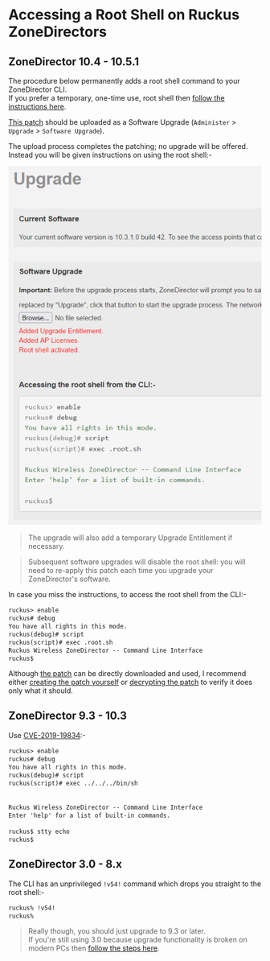 # Accessing a Root Shell on Ruckus ZoneDirectors

## ZoneDirector 10.4 - 10.5.1

The procedure below permanently adds a root shell command to your ZoneDirector CLI.  
If you prefer a temporary, one-time use, root shell then [follow the instructions here](ZD1200AddOneTimeRootShell.md).

[This patch](../images/zd1200.rootshell.patch.img) should be uploaded as a Software Upgrade (`Administer` > `Upgrade` > `Software Upgrade`).  

The upload process completes the patching; no upgrade will be offered. Instead you will be given instructions on using the root shell:-

![](../images/Root_Support_APs_1031.png)

> The upgrade will also add a temporary Upgrade Entitlement if necessary.

>Subsequent software upgrades will disable the root shell: you will need to re-apply this patch each time you upgrade your ZoneDirector's software.

In case you miss the instructions, to access the root shell from the CLI:-

```console
ruckus> enable 
ruckus# debug 
You have all rights in this mode.
ruckus(debug)# script 
ruckus(script)# exec .root.sh
Ruckus Wireless ZoneDirector -- Command Line Interface
ruckus$
```

Although [the patch](../images/zd1200.rootshell.patch.img) can be directly downloaded and used, I recommend either [creating the patch yourself](../Scripts/create_zd1200_root_patch.sh) or [decrypting the patch](DecryptRuckusBackups.md) to verify it does only what it should.

## ZoneDirector 9.3 - 10.3

Use [CVE-2019-19834](https://alephsecurity.com/vulns/aleph-2019004#proof-of-concept):-

```console
ruckus> enable 
ruckus# debug 
You have all rights in this mode.
ruckus(debug)# script 
ruckus(script)# exec ../../../bin/sh


Ruckus Wireless ZoneDirector -- Command Line Interface
Enter 'help' for a list of built-in commands.

ruckus$ stty echo
ruckus$
```

## ZoneDirector 3.0 - 8.x

The CLI has an unprivileged `!v54!` command which drops you straight to the root shell:-

```console
ruckus% !v54!
ruckus% 
```

> Really though, you should just upgrade to 9.3 or later.   
If you're still using 3.0 because upgrade functionality is broken on modern PCs then [follow the steps here](ZD1000UpgradeFromV3.md).

